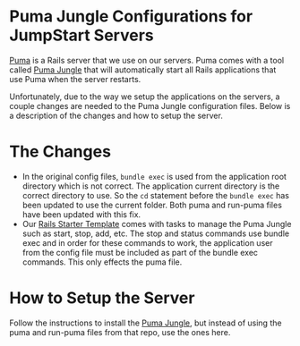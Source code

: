 # Puma Jungle Configurations for JumpStart Servers
[Puma](https://github.com/puma/puma) is a Rails server that we use on our servers. Puma comes with a tool called [Puma Jungle](https://github.com/puma/puma/tree/master/tools/jungle/init.d) that will automatically start all Rails applications that use Puma when the server restarts.

Unfortunately, due to the way we setup the applications on the servers, a couple changes are needed to the Puma Jungle configuration files. Below is a description of the changes and how to setup the server.

# The Changes
* In the original config files, `bundle exec` is used from the application root directory which is not correct. The application current directory is the correct directory to use. So the `cd` statement before the `bundle exec` has been updated to use the current folder. Both puma and run-puma files have been updated with this fix.
* Our [Rails Starter Template](https://github.com/JumpStartGeorgia/Starter-Template) comes with tasks to manage the Puma Jungle such as start, stop, add, etc. The stop and status commands use bundle exec and in order for these commands to work, the application user from the config file must be included as part of the bundle exec commands. This only effects the puma file.

# How to Setup the Server
Follow the instructions to install the [Puma Jungle](https://github.com/puma/puma/tree/master/tools/jungle/init.d), but instead of using the puma and run-puma files from that repo, use the ones here.

